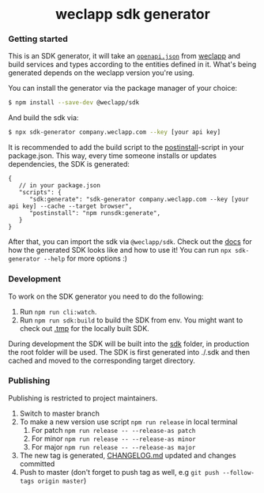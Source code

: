<br/>

<div align="center">
    <h1>weclapp sdk generator</h1>
</div>

### Getting started

This is an SDK generator, it will take an [`openapi.json`](https://swagger.io/specification/) from [weclapp](https://weclapp.com/) and build services and types according to the entities defined in it. 
What's being generated depends on the weclapp version you're using.

You can install the generator via the package manager of your choice:

```sh
$ npm install --save-dev @weclapp/sdk
```

And build the sdk via:

```sh
$ npx sdk-generator company.weclapp.com --key [your api key]
```

It is recommended to add the build script to the [postinstall](https://docs.npmjs.com/cli/v9/using-npm/scripts#life-cycle-operation-order)-script in your package.json.
This way, every time someone installs or updates dependencies, the SDK is generated:

```json5
{
   // in your package.json
   "scripts": {
      "sdk:generate": "sdk-generator company.weclapp.com --key [your api key] --cache --target browser",
      "postinstall": "npm runsdk:generate",
   }
}
```

After that, you can import the sdk via `@weclapp/sdk`.
Check out the [docs](docs) for how the generated SDK looks like and how to use it!
You can run `npx sdk-generator --help` for more options :)

### Development

To work on the SDK generator you need to do the following:

1. Run `npm run cli:watch`.
2. Run `npm run sdk:build` to build the SDK from env. You might want to check out [.tmp](.tmp) for the locally built SDK.

During development the SDK will be built into the [sdk](./sdk) folder, in production the root folder will be used.
The SDK is first generated into ./.sdk and then cached and moved to the corresponding target directory.

### Publishing

Publishing is restricted to project maintainers.

1. Switch to master branch
2. To make a new version use script `npm run release` in local terminal
   1. For patch `npm run release -- --release-as patch`
   2. For minor `npm run release -- --release-as minor`
   3. For major `npm run release -- --release-as major`
3. The new tag is generated, [CHANGELOG.md](CHANGELOG.md) updated and changes committed
4. Push to master (don't forget to push tag as well, e.g `git push --follow-tags origin master`)
